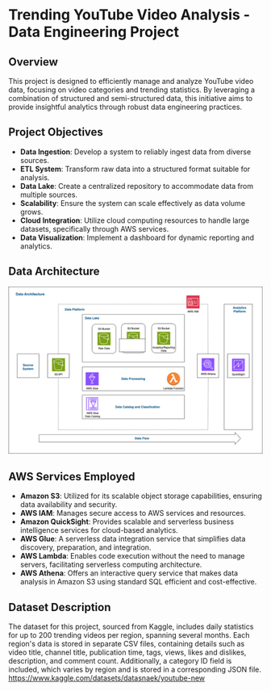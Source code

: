 # Trending YouTube Video Analysis - Data Engineering Project 

## Overview
This project is designed to efficiently manage and analyze YouTube video data, focusing on video categories and trending statistics. By leveraging a combination of structured and semi-structured data, this initiative aims to provide insightful analytics through robust data engineering practices.

## Project Objectives
- **Data Ingestion**: Develop a system to reliably ingest data from diverse sources.
- **ETL System**: Transform raw data into a structured format suitable for analysis.
- **Data Lake**: Create a centralized repository to accommodate data from multiple sources.
- **Scalability**: Ensure the system can scale effectively as data volume grows.
- **Cloud Integration**: Utilize cloud computing resources to handle large datasets, specifically through AWS services.
- **Data Visualization**: Implement a dashboard for dynamic reporting and analytics.

## Data Architecture 
![Data Architecture](https://github.com/VipulR2796/youtube-trending-videos-analyzer-dateengineering/blob/main/Data_Architecture.png)

## AWS Services Employed
- **Amazon S3**: Utilized for its scalable object storage capabilities, ensuring data availability and security.
- **AWS IAM**: Manages secure access to AWS services and resources.
- **Amazon QuickSight**: Provides scalable and serverless business intelligence services for cloud-based analytics.
- **AWS Glue**: A serverless data integration service that simplifies data discovery, preparation, and integration.
- **AWS Lambda**: Enables code execution without the need to manage servers, facilitating serverless computing architecture.
- **AWS Athena**: Offers an interactive query service that makes data analysis in Amazon S3 using standard SQL efficient and cost-effective.

## Dataset Description
The dataset for this project, sourced from Kaggle, includes daily statistics for up to 200 trending videos per region, spanning several months. Each region's data is stored in separate CSV files, containing details such as video title, channel title, publication time, tags, views, likes and dislikes, description, and comment count. Additionally, a category ID field is included, which varies by region and is stored in a corresponding JSON file.
https://www.kaggle.com/datasets/datasnaek/youtube-new
